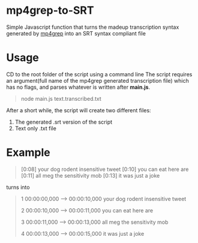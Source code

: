 # mp4grep-to-SRT
Simple Javascript function that turns the madeup transcription syntax generated by [mp4grep](https://github.com/o-oconnell/mp4grep) into an SRT syntax compliant file

# Usage
CD to the root folder of the script using a command line
The script requires an argument(full name of the mp4grep generated transcription file) which has no flags, and parses whatever is written after  **main.js**.
> node main.js text.transcribed.txt

After a short while, the script will create two different files:
1. The generated .srt version of the script
2. Text only .txt file

# Example

> [0:08] your dog rodent insensitive tweet
> [0:10] you can eat here are
> [0:11] all meg the sensitivity mob
> [0:13] it was just a joke

turns into
> 1
> 00:00:00,000 --> 00:00:10,000
> your dog rodent insensitive tweet
> 
> 2
> 00:00:10,000 --> 00:00:11,000
> you can eat here are
> 
> 3
> 00:00:11,000 --> 00:00:13,000
> all meg the sensitivity mob
> 
> 4
> 00:00:13,000 --> 00:00:15,000
> it was just a joke
